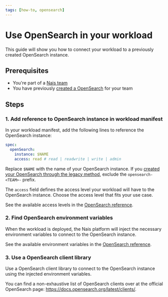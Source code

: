 ```yaml
---
tags: [how-to, opensearch]
---
```


# Use OpenSearch in your workload

This guide will show you how to connect your workload to a previously created OpenSearch instance.

## Prerequisites

- You're part of a [Nais team](../../../explanations/team.md)
- You have previously [created a OpenSearch](create.md) for your team

## Steps

### 1. Add reference to OpenSearch instance in workload manifest

In your workload manifest, add the following lines to reference the OpenSearch instance:

```yaml title="nais.yaml" hl_lines="2-4"
spec:
  openSearch:
    instance: $NAME
    access: read # read | readwrite | write | admin
```

Replace `$NAME` with the name of your OpenSearch instance.
If you [created your OpenSearch through the legacy method](create-legacy.md), exclude the `opensearch-<TEAM>-` prefix.

The `access` field defines the access level your workload will have to the OpenSearch instance.
Choose the access level that fits your use case.

See the available access levels in the [OpenSearch reference](../reference/README.md#access-levels).

### 2. Find OpenSearch environment variables

When the workload is deployed, the Nais platform will inject the necessary environment variables to connect to the OpenSearch instance.

See the available environment variables in the [OpenSearch reference](../reference/README.md#environment-variables).

### 3. Use a OpenSearch client library

Use a OpenSearch client library to connect to the OpenSearch instance using the injected environment variables.

You can find a non-exhaustive list of OpenSearch clients over at the official OpenSearch page: <https://docs.opensearch.org/latest/clients/>.
